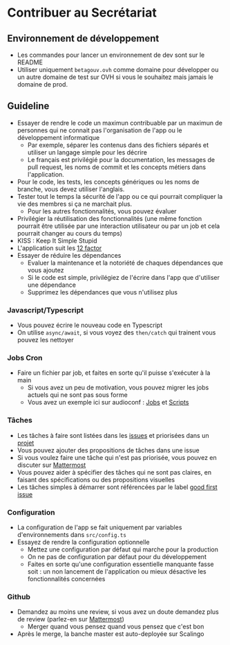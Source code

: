 # Contribuer au Secrétariat

## Environnement de développement
- Les commandes pour lancer un environnement de dev sont sur le README
- Utiliser uniquement `betagouv.ovh` comme domaine pour développer ou un autre domaine de test sur OVH si vous le souhaitez mais jamais le domaine de prod.

## Guideline
- Essayer de rendre le code un maximun contribuable par un maximun de personnes qui ne connait pas l'organisation de l'app ou le développement informatique
   - Par exemple, séparer les contenus dans des fichiers séparés et utiliser un langage simple pour les décrire
   - Le français est privilégié pour la documentation, les messages de pull request, les noms de commit et les concepts métiers dans l'application.
- Pour le code, les tests, les concepts génériques ou les noms de branche, vous devez utiliser l'anglais.
- Tester tout le temps la sécurité de l'app ou ce qui pourrait compliquer la vie des membres si ça ne marchait plus.
   - Pour les autres fonctionnalités, vous pouvez évaluer
- Privilégier la réutilisation des fonctionnalités (une même fonction pourrait être utilisée par une interaction utilisateur ou par un job et cela pourrait changer au cours du temps)
- KISS : Keep It Simple Stupid
- L'application suit les [12 factor](https://12factor.net/)
- Essayer de réduire les dépendances
    - Evaluer la maintenance et la notoriété de chaques dépendances que vous ajoutez
    - Si le code est simple, privilégiez de l'écrire dans l'app que d'utiliser une dépendance
    - Supprimez les dépendances que vous n'utilisez plus

### Javascript/Typescript
- Vous pouvez écrire le nouveau code en Typescript
- On utilise `async/await`, si vous voyez des `then/catch` qui trainent vous pouvez les nettoyer


### Jobs Cron
- Faire un fichier par job, et faites en sorte qu'il puisse s'exécuter à la main
    - Si vous avez un peu de motivation, vous pouvez migrer les jobs actuels qui ne sont pas sous forme
    - Vous avez un exemple ici sur audioconf : [Jobs](https://github.com/betagouv/audioconf/tree/main/jobs) et [Scripts](https://github.com/betagouv/audioconf/tree/main/scripts)

### Tâches
- Les tâches à faire sont listées dans les [issues](https://github.com/betagouv/secretariat/issues) et priorisées dans un [projet](https://github.com/betagouv/secretariat/projects/2)
- Vous pouvez ajouter des propositions de tâches dans une issue
- Si vous voulez faire une tâche qui n'est pas priorisée, vous pouvez en discuter sur [Mattermost](https://mattermost.incubateur.net/betagouv/channels/betagouv-application-secretariat-incubateur-net)
- Vous pouvez aider à spécifier des tâches qui ne sont pas claires, en faisant des spécifications ou des propositions visuelles
- Les tâches simples à démarrer sont référencées par le label [good first issue](https://github.com/betagouv/secretariat/issues?q=is%3Aissue+is%3Aopen+label%3A%22good+first+issue%22)

### Configuration
- La configuration de l'app se fait uniquement par variables d'environnements dans `src/config.ts`
- Essayez de rendre la configuration optionnelle
    - Mettez une configuration par défaut qui marche pour la production
    - On ne pas de configuration par défaut pour du développement
    - Faites en sorte qu'une configuration essentielle manquante fasse soit : un non lancement de l'application ou mieux désactive les fonctionnalités concernées

### Github
- Demandez au moins une review, si vous avez un doute demandez plus de review (parlez-en sur [Mattermost](https://mattermost.incubateur.net/betagouv/channels/betagouv-application-secretariat-incubateur-net))
   - Merger quand vous pensez quand vous pensez que c'est bon
- Après le merge, la banche master est auto-deployée sur Scalingo
